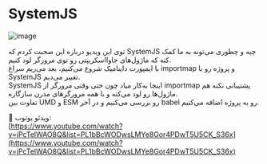 # SystemJS

![image](https://github.com/user-attachments/assets/258414aa-30cd-41cf-876c-4cbe7e057a4a)


توی این ویدیو درباره این صحبت کردم که SystemJS چیه و چطوری می‌تونه به ما کمک کنه که ماژول‌های جاوااسکریپتی رو توی مرورگر لود کنیم.  
با ایمپورت داینامیک شروع می‌کنیم، بعد می‌ریم سراغ importmap و پروژه رو با SystemJS تغییر می‌دیم.  
SystemJS اینجا به‌کار میاد چون حتی وقتی مرورگر از importmap پشتیبانی نکنه هم ماژول‌ها رو لود می‌کنه و با همه مرورگرهای مدرن سازگاره.  
تفاوت بین UMD و ESM رو بررسی می‌کنیم و در آخر babel رو به پروژه اضافه می‌کنیم.

🎥 ویدئو یوتوب:  
[https://www.youtube.com/watch?v=jPcTelWAO8Q&list=PL1bBcWODwsLMYe8Gor4PDwT5U5CK_S36x](https://www.youtube.com/watch?v=jPcTelWAO8Q&list=PL1bBcWODwsLMYe8Gor4PDwT5U5CK_S36x)
